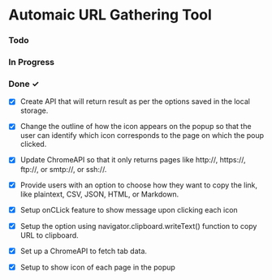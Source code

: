 

# Automaic URL Gathering Tool

 

### Todo


### In Progress


### Done ✓

- [x] Create API that will return result as per the options saved in the local storage.  
- [x] Change the outline of how the icon appears on the popup so that the user can identify which icon corresponds to the page on which the poup clicked.  
- [x] Update ChromeAPI so that it only returns pages like http://, https://, ftp://, or smtp://, or ssh://.  
- [x] Provide users with an option to choose how they want to copy the link, like plaintext, CSV, JSON, HTML, or Markdown.  
- [x] Setup onCLick feature to show message upon clicking each icon  
- [x] Setup the option using navigator.clipboard.writeText() function to copy URL to clipboard.  
- [x] Set up a ChromeAPI to fetch tab data.  
- [x] Setup to show icon of each page in the popup  

